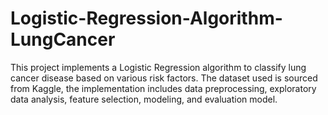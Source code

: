# Logistic-Regression-Algorithm-LungCancer

This project implements a Logistic Regression algorithm to classify lung cancer disease based on various risk factors. The dataset used is sourced from Kaggle, the implementation includes data preprocessing, exploratory data analysis, feature selection, modeling, and evaluation model.
